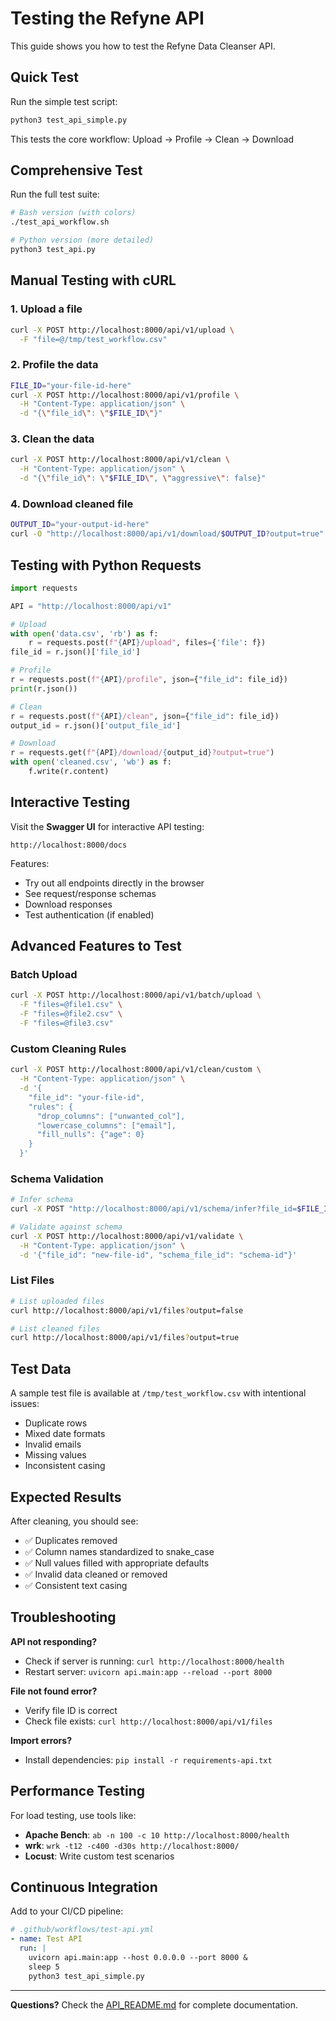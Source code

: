 # Testing the Refyne API

This guide shows you how to test the Refyne Data Cleanser API.

## Quick Test

Run the simple test script:

```bash
python3 test_api_simple.py
```

This tests the core workflow: Upload → Profile → Clean → Download

## Comprehensive Test

Run the full test suite:

```bash
# Bash version (with colors)
./test_api_workflow.sh

# Python version (more detailed)
python3 test_api.py
```

## Manual Testing with cURL

### 1. Upload a file

```bash
curl -X POST http://localhost:8000/api/v1/upload \
  -F "file=@/tmp/test_workflow.csv"
```

### 2. Profile the data

```bash
FILE_ID="your-file-id-here"
curl -X POST http://localhost:8000/api/v1/profile \
  -H "Content-Type: application/json" \
  -d "{\"file_id\": \"$FILE_ID\"}"
```

### 3. Clean the data

```bash
curl -X POST http://localhost:8000/api/v1/clean \
  -H "Content-Type: application/json" \
  -d "{\"file_id\": \"$FILE_ID\", \"aggressive\": false}"
```

### 4. Download cleaned file

```bash
OUTPUT_ID="your-output-id-here"
curl -O "http://localhost:8000/api/v1/download/$OUTPUT_ID?output=true"
```

## Testing with Python Requests

```python
import requests

API = "http://localhost:8000/api/v1"

# Upload
with open('data.csv', 'rb') as f:
    r = requests.post(f"{API}/upload", files={'file': f})
file_id = r.json()['file_id']

# Profile
r = requests.post(f"{API}/profile", json={"file_id": file_id})
print(r.json())

# Clean
r = requests.post(f"{API}/clean", json={"file_id": file_id})
output_id = r.json()['output_file_id']

# Download
r = requests.get(f"{API}/download/{output_id}?output=true")
with open('cleaned.csv', 'wb') as f:
    f.write(r.content)
```

## Interactive Testing

Visit the **Swagger UI** for interactive API testing:

```
http://localhost:8000/docs
```

Features:
- Try out all endpoints directly in the browser
- See request/response schemas
- Download responses
- Test authentication (if enabled)

## Advanced Features to Test

### Batch Upload

```bash
curl -X POST http://localhost:8000/api/v1/batch/upload \
  -F "files=@file1.csv" \
  -F "files=@file2.csv" \
  -F "files=@file3.csv"
```

### Custom Cleaning Rules

```bash
curl -X POST http://localhost:8000/api/v1/clean/custom \
  -H "Content-Type: application/json" \
  -d '{
    "file_id": "your-file-id",
    "rules": {
      "drop_columns": ["unwanted_col"],
      "lowercase_columns": ["email"],
      "fill_nulls": {"age": 0}
    }
  }'
```

### Schema Validation

```bash
# Infer schema
curl -X POST "http://localhost:8000/api/v1/schema/infer?file_id=$FILE_ID"

# Validate against schema
curl -X POST http://localhost:8000/api/v1/validate \
  -H "Content-Type: application/json" \
  -d '{"file_id": "new-file-id", "schema_file_id": "schema-id"}'
```

### List Files

```bash
# List uploaded files
curl http://localhost:8000/api/v1/files?output=false

# List cleaned files
curl http://localhost:8000/api/v1/files?output=true
```

## Test Data

A sample test file is available at `/tmp/test_workflow.csv` with intentional issues:
- Duplicate rows
- Mixed date formats
- Invalid emails
- Missing values
- Inconsistent casing

## Expected Results

After cleaning, you should see:
- ✅ Duplicates removed
- ✅ Column names standardized to snake_case
- ✅ Null values filled with appropriate defaults
- ✅ Invalid data cleaned or removed
- ✅ Consistent text casing

## Troubleshooting

**API not responding?**
- Check if server is running: `curl http://localhost:8000/health`
- Restart server: `uvicorn api.main:app --reload --port 8000`

**File not found error?**
- Verify file ID is correct
- Check file exists: `curl http://localhost:8000/api/v1/files`

**Import errors?**
- Install dependencies: `pip install -r requirements-api.txt`

## Performance Testing

For load testing, use tools like:
- **Apache Bench**: `ab -n 100 -c 10 http://localhost:8000/health`
- **wrk**: `wrk -t12 -c400 -d30s http://localhost:8000/`
- **Locust**: Write custom test scenarios

## Continuous Integration

Add to your CI/CD pipeline:

```yaml
# .github/workflows/test-api.yml
- name: Test API
  run: |
    uvicorn api.main:app --host 0.0.0.0 --port 8000 &
    sleep 5
    python3 test_api_simple.py
```

---

**Questions?** Check the [API_README.md](API_README.md) for complete documentation.

